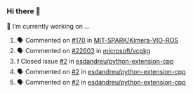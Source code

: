 ### Hi there 👋

<!--
**esdandreu/esdandreu** is a ✨ _special_ ✨ repository because its `README.md` (this file) appears on your GitHub profile.

Here are some ideas to get you started:

- 🔭 I’m currently working on ...
- 🌱 I’m currently learning ...
- 👯 I’m looking to collaborate on ...
- 🤔 I’m looking for help with ...
- 💬 Ask me about ...
- 📫 How to reach me: ...
- 😄 Pronouns: ...
- ⚡ Fun fact: ...
-->

🔭 I’m currently working on ...
<!--START_SECTION:activity-->
1. 🗣 Commented on [#170](https://github.com/MIT-SPARK/Kimera-VIO-ROS/issues/170) in [MIT-SPARK/Kimera-VIO-ROS](https://github.com/MIT-SPARK/Kimera-VIO-ROS)
2. 🗣 Commented on [#22603](https://github.com/microsoft/vcpkg/issues/22603) in [microsoft/vcpkg](https://github.com/microsoft/vcpkg)
3. ❗️ Closed issue [#2](https://github.com/esdandreu/python-extension-cpp/issues/2) in [esdandreu/python-extension-cpp](https://github.com/esdandreu/python-extension-cpp)
4. 🗣 Commented on [#2](https://github.com/esdandreu/python-extension-cpp/issues/2) in [esdandreu/python-extension-cpp](https://github.com/esdandreu/python-extension-cpp)
5. 🗣 Commented on [#2](https://github.com/esdandreu/python-extension-cpp/issues/2) in [esdandreu/python-extension-cpp](https://github.com/esdandreu/python-extension-cpp)
<!--END_SECTION:activity-->
